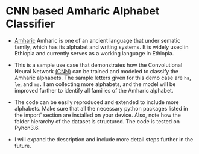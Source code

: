 # CNN based Amharic Alphabet Classifier
- [Amharic](https://en.wikipedia.org/wiki/Amharic) Amharic is one of an ancient language that under sematic family, which has its alphabet and writing systems.
 It is widely used in Ethiopia and currently serves as a working language in Ethiopia.
 - This is a sample use case that demonstrates how the Convolutional Neural Network [(CNN)](https://www.tensorflow.org/tutorials/images/cnn) can be trained and modeled to classify the Amharic alphabets.
 The sample letters given for this demo case are `ha`, `le`, and `me.` I am collecting more alphabets, and the model will be improved further to identify all families of the Amharic alphabet.

 - The code can be easily reproduced and extended to include more alphabets. Make sure that all the necessary python packages listed in the import' section are installed on your device. Also, note how the folder hierarchy of the dataset is structured.  The code is tested on Pyhon3.6. 

 - I will expand the description and include more detail steps further in the future.